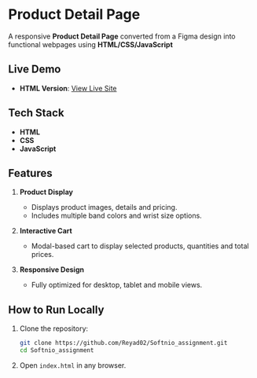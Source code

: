 # Product Detail Page

A responsive **Product Detail Page** converted from a Figma design into functional webpages using **HTML/CSS/JavaScript**

## Live Demo

- **HTML Version**: [View Live Site](https://lucky-llama-5c408b.netlify.app/)

## Tech Stack

- **HTML**
- **CSS**
- **JavaScript**

## Features

1. **Product Display**
   - Displays product images, details and pricing.
   - Includes multiple band colors and wrist size options.

2. **Interactive Cart**
   - Modal-based cart to display selected products, quantities and total prices.

3. **Responsive Design**
   - Fully optimized for desktop, tablet and mobile views.

## How to Run Locally

1. Clone the repository:
   ```bash
   git clone https://github.com/Reyad02/Softnio_assignment.git
   cd Softnio_assignment
   ```
2. Open `index.html`  in any browser.

